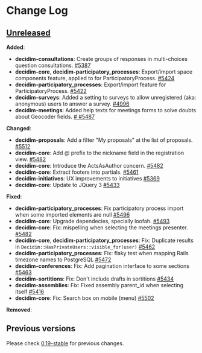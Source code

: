# Change Log

## [Unreleased](https://github.com/decidim/decidim/tree/HEAD)

**Added**:

- **decidim-consultations**: Create groups of responses in multi-choices question consultations. [\#5387](https://github.com/decidim/decidim/pull/5387)
- **decidim-core**, **decidim-participatory_processes**: Export/import space components feature, applied to for ParticipatoryProcess. [#5424](https://github.com/decidim/decidim/pull/5424)
- **decidim-participatory_processes**: Export/import feature for ParticipatoryProcess. [#5422](https://github.com/decidim/decidim/pull/5422)
- **decidim-surveys**: Added a setting to surveys to allow unregistered (aka: anonymous) users to answer a survey. [\#4996](https://github.com/decidim/decidim/pull/4996)
- **decidim-meetings**: Added help texts for meetings forms to solve doubts about Geocoder fields. [\# #5487](https://github.com/decidim/decidim/pull/5487)

**Changed**:

- **decidim-proposals**: Add a filter "My proposals" at the list of proposals. [\#5512](https://github.com/decidim/decidim/pull/5512)
- **decidim-core**: Add @ prefix to the nickname field in the registration view. [\#5482](https://github.com/decidim/decidim/pull/5482)
- **decidim-core**: Introduce the ActsAsAuthor concern. [\#5482](https://github.com/decidim/decidim/pull/5482)
- **decidim-core**: Extract footers into partials. [#5461](https://github.com/decidim/decidim/pull/5461)
- **decidim-initiatives**: UX improvements to initiatives [#5369](https://github.com/decidim/decidim/pull/5369)
- **decidim-core**: Update to JQuery 3 [#5433](https://github.com/decidim/decidim/pull/5433)

**Fixed**:

- **decidim-participatory_processes**: Fix participatory process import when some imported elements are null [\#5496](https://github.com/decidim/decidim/pull/5496)
- **decidim-core**: Upgrade dependecies, specially loofah. [\#5493](https://github.com/decidim/decidim/pull/5493)
- **decidim-core**: Fix: mispelling when selecting the meetings presenter. [\#5482](https://github.com/decidim/decidim/pull/5482)
- **decidim-core**, **decidim-participatory_processes**: Fix: Duplicate results in `Decidim::HasPrivateUsers::visible_for(user)` [\#5462](https://github.com/decidim/decidim/pull/5462)
- **decidim-participatory_processes**: Fix: flaky test when mapping Rails timezone names to PostgreSQL [\#5472](https://github.com/decidim/decidim/pull/5472)
- **decidim-conferences**: Fix: Add pagination interface to some sections [\#5463](https://github.com/decidim/decidim/pull/5463)
- **decidim-sortitions**: Fix: Don't include drafts in sortitions [\#5434](https://github.com/decidim/decidim/pull/5434)
- **decidim-assemblies**: Fix: Fixed assembly parent_id when selecting itself [#5416](https://github.com/decidim/decidim/pull/5416)
- **decidim-core**: Fix: Search box on mobile (menu) [#5502](https://github.com/decidim/decidim/pull/5502)

**Removed**:

## Previous versions

Please check [0.19-stable](https://github.com/decidim/decidim/blob/0.19-stable/CHANGELOG.md) for previous changes.
